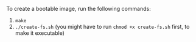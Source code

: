 To create a bootable image, run the following commands:
1. `make`
2. `./create-fs.sh` (you might have to run `chmod +x create-fs.sh` first, to make it executable)

